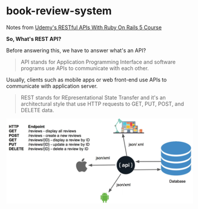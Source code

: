 # book-review-system

Notes from [Udemy's RESTful APIs With Ruby On Rails 5 Course](https://www.udemy.com/course/restful-api-with-ruby-on-rails-5)

**So, What's REST API?**

Before answering this, we have to answer what's an API?

> API stands for Application Programming Interface and software programs use APIs to communicate with each other.

Usually, clients such as mobile apps or web front-end use APIs to communicate with application server.

> REST stands for REpresentational State Transfer and it's an architectural style that use HTTP requests to GET, PUT, POST, and DELETE data.

<img src="public/REST.png">
